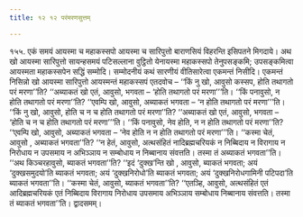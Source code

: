 ```yaml
---
title: १२ १२ परंमरणसुत्तम्

---
```


१५५. एकं समयं आयस्मा च महाकस्सपो आयस्मा च सारिपुत्तो बाराणसियं विहरन्ति इसिपतने मिगदाये। अथ खो आयस्मा सारिपुत्तो सायन्हसमयं पटिसल्लाना वुट्ठितो येनायस्मा महाकस्सपो तेनुपसङ्कमि; उपसङ्कमित्वा आयस्मता महाकस्सपेन सद्धिं सम्मोदि। सम्मोदनीयं कथं सारणीयं वीतिसारेत्वा एकमन्तं निसीदि। एकमन्तं निसिन्नो खो आयस्मा सारिपुत्तो आयस्मन्तं महाकस्सपं एतदवोच – ‘‘किं नु खो, आवुसो कस्सप, होति तथागतो परं मरणा’’ति? ‘‘अब्याकतं खो एतं, आवुसो, भगवता – ‘होति तथागतो परं मरणा’’’ति। ‘‘किं पनावुसो, न होति तथागतो परं मरणा’’ति? ‘‘एवम्पि खो, आवुसो, अब्याकतं भगवता – ‘न होति तथागतो परं मरणा’’’ति। ‘‘किं नु खो, आवुसो, होति च न च होति तथागतो परं मरणा’’ति? ‘‘अब्याकतं खो एतं, आवुसो, भगवता – ‘होति च न च होति तथागतो परं मरणा’’’ति। ‘‘किं पनावुसो, नेव होति, न न होति तथागतो परं मरणा’’ति? ‘‘एवम्पि खो, आवुसो, अब्याकतं भगवता – ‘नेव होति न न होति तथागतो परं मरणा’’’ति। ‘‘कस्मा चेतं, आवुसो , अब्याकतं भगवता’’ति? ‘‘न हेतं, आवुसो, अत्थसंहितं नादिब्रह्मचरियकं न निब्बिदाय न विरागाय न निरोधाय न उपसमाय न अभिञ्ञाय न सम्बोधाय न निब्बानाय संवत्तति। तस्मा तं अब्याकतं भगवता’’ति।  
‘‘अथ किञ्चरहावुसो, ब्याकतं भगवता’’ति? ‘‘इदं ‘दुक्ख’न्ति खो , आवुसो, ब्याकतं भगवता; अयं ‘दुक्खसमुदयो’ति ब्याकतं भगवता; अयं ‘दुक्खनिरोधो’ति ब्याकतं भगवता; अयं ‘दुक्खनिरोधगामिनी पटिपदा’ति ब्याकतं भगवता’’ति। ‘‘कस्मा चेतं, आवुसो, ब्याकतं भगवता’’ति? ‘‘एतञ्हि, आवुसो, अत्थसंहितं एतं आदिब्रह्मचरियकं एतं निब्बिदाय विरागाय निरोधाय उपसमाय अभिञ्ञाय सम्बोधाय निब्बानाय संवत्तति। तस्मा तं ब्याकतं भगवता’’ति। द्वादसमम्।  

